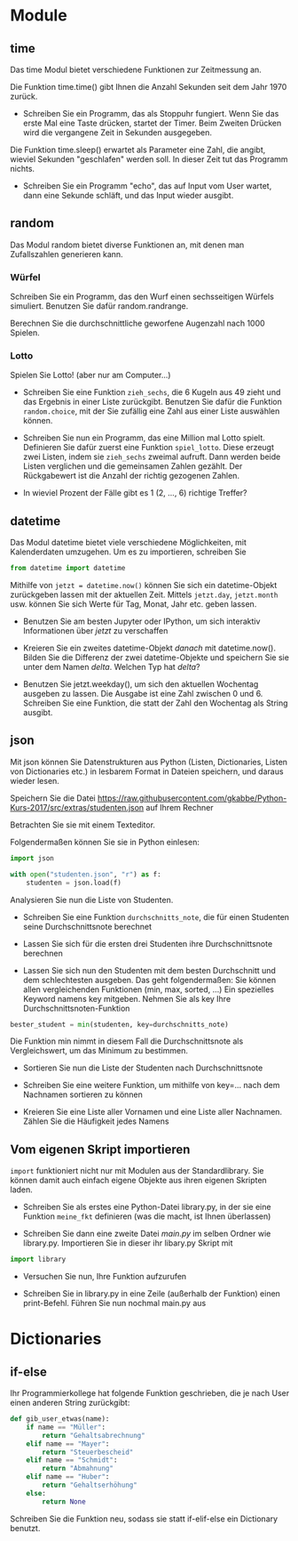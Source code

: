 <!-- 
.. title: 5 - Übungen - 17.11.17
.. slug: module_exceptions_uebungen
.. date: 2017-11-16 00:00:00 UTC+01:00
.. tags: 
.. category: 
.. link: 
.. description: 
.. type: text
-->



# Module

## time

Das time Modul bietet verschiedene Funktionen zur Zeitmessung an.

Die Funktion time.time() gibt Ihnen die Anzahl Sekunden seit dem Jahr 1970 zurück.

* Schreiben Sie ein Programm, das als Stoppuhr fungiert. Wenn Sie das erste Mal eine Taste drücken,
startet der Timer. Beim Zweiten Drücken wird die vergangene Zeit in Sekunden ausgegeben.

Die Funktion time.sleep() erwartet als Parameter eine Zahl, die angibt, wieviel Sekunden "geschlafen"
werden soll. In dieser Zeit tut das Programm nichts.

* Schreiben Sie ein Programm "echo", das auf Input vom User wartet, dann eine Sekunde schläft, und
das Input wieder ausgibt.

## random

Das Modul random bietet diverse Funktionen an, mit denen man Zufallszahlen generieren kann.

### Würfel

Schreiben Sie ein Programm, das den Wurf einen sechsseitigen Würfels simuliert.
Benutzen Sie dafür random.randrange.

Berechnen Sie die durchschnittliche geworfene Augenzahl nach 1000 Spielen.

### Lotto

Spielen Sie Lotto! (aber nur am Computer...) 

* Schreiben Sie eine Funktion ```zieh_sechs```, die 6 Kugeln aus 49 zieht und das Ergebnis in einer Liste zurückgibt.
  Benutzen Sie dafür die Funktion ```random.choice```, mit der Sie zufällig eine Zahl aus einer Liste
  auswählen können.

* Schreiben Sie nun ein Programm, das eine Million mal Lotto spielt.
  Definieren Sie dafür zuerst eine Funktion ```spiel_lotto```.
  Diese erzeugt zwei Listen, indem sie ```zieh_sechs``` zweimal aufruft.
  Dann werden beide Listen verglichen und die gemeinsamen Zahlen gezählt.
  Der Rückgabewert ist die Anzahl der richtig gezogenen Zahlen.

* In wieviel Prozent der Fälle gibt es 1 (2, ..., 6) richtige Treffer?


## datetime

Das Modul datetime bietet viele verschiedene Möglichkeiten, mit Kalenderdaten umzugehen.
Um es zu importieren, schreiben Sie

```python
from datetime import datetime
```

Mithilfe von ```jetzt = datetime.now()``` können Sie sich ein datetime-Objekt zurückgeben lassen mit der 
aktuellen Zeit.
Mittels ```jetzt.day```, ```jetzt.month``` usw. können Sie sich Werte für Tag, Monat, Jahr etc. geben lassen.

* Benutzen Sie am besten Jupyter oder IPython, um sich interaktiv Informationen über *jetzt* zu verschaffen

* Kreieren Sie ein zweites datetime-Objekt *danach* mit datetime.now(). Bilden Sie die Differenz
  der zwei datetime-Objekte und speichern Sie sie unter dem Namen *delta*. Welchen Typ hat *delta*?

* Benutzen Sie jetzt.weekday(), um sich den aktuellen Wochentag ausgeben zu lassen. Die Ausgabe ist eine
  Zahl zwischen 0 und 6. Schreiben Sie eine Funktion, die statt der Zahl den Wochentag als String
  ausgibt.


## json

Mit json können Sie Datenstrukturen aus Python (Listen, Dictionaries, Listen von Dictionaries etc.)
in lesbarem Format in Dateien speichern, und daraus wieder lesen.


Speichern Sie die Datei https://raw.githubusercontent.com/gkabbe/Python-Kurs-2017/src/extras/studenten.json
auf Ihrem Rechner

Betrachten Sie sie mit einem Texteditor.

Folgendermaßen können Sie sie in Python einlesen:

```python
import json

with open("studenten.json", "r") as f:
    studenten = json.load(f)
```

Analysieren Sie nun die Liste von Studenten.

* Schreiben Sie eine Funktion ```durchschnitts_note```, die für einen Studenten seine Durchschnittsnote berechnet

* Lassen Sie sich für die ersten drei Studenten ihre Durchschnittsnote berechnen

* Lassen Sie sich nun den Studenten mit dem besten Durchschnitt und dem schlechtesten ausgeben.
  Das geht folgendermaßen: Sie können allen vergleichenden Funktionen (min, max, sorted, ...)
  Ein spezielles Keyword namens key mitgeben.
  Nehmen Sie als key Ihre Durchschnittsnoten-Funktion
  
```python
bester_student = min(studenten, key=durchschnitts_note)
```
  
  Die Funktion min nimmt in diesem Fall die Durchschnittsnote als Vergleichswert, um das Minimum
  zu bestimmen.
  
* Sortieren Sie nun die Liste der Studenten nach Durchschnittsnote

* Schreiben Sie eine weitere Funktion, um mithilfe von key=... nach dem Nachnamen sortieren zu können

* Kreieren Sie eine Liste aller Vornamen und eine Liste aller Nachnamen. Zählen Sie die Häufigkeit
  jedes Namens


## Vom eigenen Skript importieren

```import``` funktioniert nicht nur mit Modulen aus der Standardlibrary.
Sie können damit auch einfach eigene Objekte aus ihren eigenen Skripten laden.


* Schreiben Sie als erstes eine Python-Datei library.py, in der sie eine Funktion ```meine_fkt``` definieren 
  (was die macht, ist Ihnen überlassen)

* Schreiben Sie dann eine zweite Datei *main.py* im selben Ordner wie library.py.
  Importieren Sie in dieser ihr libary.py Skript mit

```python
import library
```

* Versuchen Sie nun, Ihre Funktion aufzurufen

* Schreiben Sie in library.py in eine Zeile (außerhalb der Funktion) einen print-Befehl. 
  Führen Sie nun nochmal main.py aus


# Dictionaries

## if-else

Ihr Programmierkollege hat folgende Funktion geschrieben, die je nach User einen anderen String
zurückgibt:

```python
def gib_user_etwas(name):
    if name == "Müller":
        return "Gehaltsabrechnung"
    elif name == "Mayer":
        return "Steuerbescheid"
    elif name == "Schmidt":
        return "Abmahnung"
    elif name == "Huber":
        return "Gehaltserhöhung"
    else:
        return None
```

Schreiben Sie die Funktion neu, sodass sie statt if-elif-else ein Dictionary benutzt.


